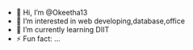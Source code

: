 - 👋 Hi, I’m @Okeetha13
- 👀 I’m interested in web developing,database,office
- 🌱 I’m currently learning DIIT
- ⚡ Fun fact: ...

<!---
Okeetha13/Okeetha13 is a ✨ special ✨ repository because its `README.md` (this file) appears on your GitHub profile.
You can click the Preview link to take a look at your changes.
--->
